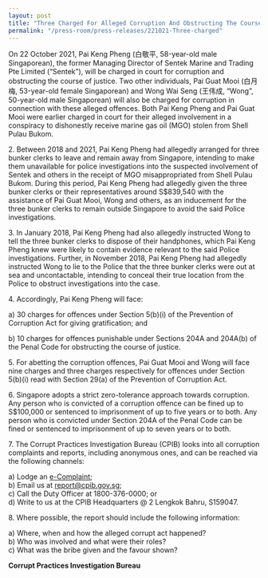 ```yaml
---
layout: post
title: "Three Charged For Alleged Corruption And Obstructing The Course Of Justice"
permalink: "/press-room/press-releases/221021-Three-charged"
---
```

On 22 October 2021, Pai Keng Pheng (白敬平, 58-year-old male Singaporean), the former Managing Director of Sentek Marine and Trading Pte Limited (“Sentek”), will be charged in court for corruption and obstructing the course of justice. Two other individuals, Pai Guat Mooi (白月梅, 53-year-old female Singaporean) and Wong Wai Seng (王伟成, “Wong”, 50-year-old male Singaporean) will also be charged for corruption in connection with these alleged offences. Both Pai Keng Pheng and Pai Guat Mooi were earlier charged in court for their alleged involvement in a conspiracy to dishonestly receive marine gas oil (MGO) stolen from Shell Pulau Bukom.

2\. Between 2018 and 2021, Pai Keng Pheng had allegedly arranged for three bunker clerks to leave and remain away from Singapore, intending to make them unavailable for police investigations into the suspected involvement of Sentek and others in the receipt of MGO misappropriated from Shell Pulau Bukom. During this period, Pai Keng Pheng had allegedly given the three bunker clerks or their representatives around S$839,540 with the assistance of Pai Guat Mooi, Wong and others, as an inducement for the three bunker clerks to remain outside Singapore to avoid the said Police investigations.

3\. In January 2018, Pai Keng Pheng had also allegedly instructed Wong to tell the three bunker clerks to dispose of their handphones, which Pai Keng Pheng knew were likely to contain evidence relevant to the said Police investigations. Further, in November 2018, Pai Keng Pheng had allegedly instructed Wong to lie to the Police that the three bunker clerks were out at sea and uncontactable, intending to conceal their true location from the Police to obstruct investigations into the case. 

4\. Accordingly, Pai Keng Pheng will face:

a) 30 charges for offences under Section 5(b)(i) of the Prevention of Corruption Act for giving gratification; and

b) 10 charges for offences punishable under Sections 204A and 204A(b) of the Penal Code for obstructing the course of justice.

5\. For abetting the corruption offences, Pai Guat Mooi and Wong will face nine charges and three charges respectively for offences under Section 5(b)(i) read with Section 29(a) of the Prevention of Corruption Act.

6\. Singapore adopts a strict zero-tolerance approach towards corruption. Any person who is convicted of a corruption offence can be fined up to S$100,000 or sentenced to imprisonment of up to five years or to both. Any person who is convicted under Section 204A of the Penal Code can be fined or sentenced to imprisonment of up to seven years or to both.

7\. The Corrupt Practices Investigation Bureau (CPIB) looks into all corruption complaints and reports, including anonymous ones, and can be reached via the following channels:

a) Lodge an [e-Complaint](/e-services/e-complaint-for-corrupt-conduct);<br>
b) Email us at <a class="spamspan" href="mailto:report@cpib.gov.sg">report@cpib.gov.sg</a>;<br />
c) Call the Duty Officer at 1800-376-0000; or<br />
d) Write to us at the CPIB Headquarters @ 2 Lengkok Bahru, S159047.

8\.        Where possible, the report should include the following information:

a) Where, when and how the alleged corrupt act happened?<br />
b) Who was involved and what were their roles?<br />
c) What was the bribe given and the favour shown?

**Corrupt Practices Investigation Bureau**
